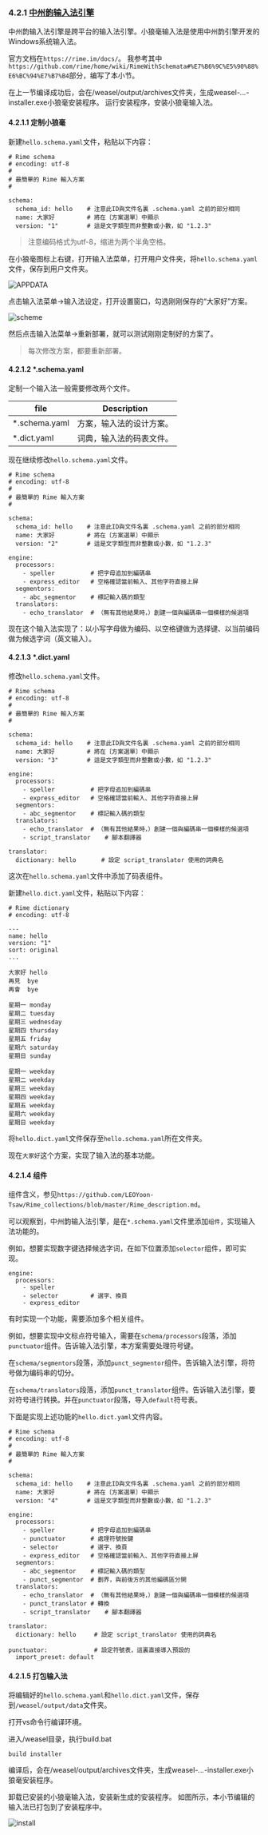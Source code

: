 ### 4.2.1 [中州韵输入法引擎](https://github.com/ChineseInputMethod/weasel/blob/master/doc/4.2%20customization/4.2.1%20rime/weasel.md)

中州韵输入法引擎是跨平台的输入法引擎。小狼毫输入法是使用中州韵引擎开发的Windows系统输入法。

官方文档在`https://rime.im/docs/`。
我参考其中`https://github.com/rime/home/wiki/RimeWithSchemata#%E7%B6%9C%E5%90%88%E6%BC%94%E7%B7%B4`部分，编写了本小节。

在上一节编译成功后，会在/weasel/output/archives文件夹，生成weasel-*.*.*.*-installer.exe小狼毫安装程序。
运行安装程序，安装小狼毫输入法。

#### 4.2.1.1 定制小狼毫

新建`hello.schema.yaml`文件，粘贴以下内容：

```
# Rime schema
# encoding: utf-8
#
# 最簡單的 Rime 輸入方案
#

schema:
  schema_id: hello    # 注意此ID與文件名裏 .schema.yaml 之前的部分相同
  name: 大家好         # 將在〔方案選單〕中顯示
  version: "1"        # 這是文字類型而非整數或小數，如 "1.2.3"
```

>注意编码格式为utf-8，缩进为两个半角空格。

在小狼毫图标上右键，打开输入法菜单，打开用户文件夹，将`hello.schema.yaml`文件，保存到用户文件夹。

![APPDATA](APPDATA.png)

点击输入法菜单->输入法设定，打开设置窗口，勾选刚刚保存的“大家好”方案。

![scheme](scheme.png)

然后点击输入法菜单->重新部署，就可以测试刚刚定制好的方案了。

>每次修改方案，都要重新部署。

#### 4.2.1.2 *.schema.yaml

定制一个输入法一般需要修改两个文件。

file				|Description
-|-
*.schema.yaml		|方案，输入法的设计方案。
*.dict.yaml			|词典，输入法的码表文件。

现在继续修改`hello.schema.yaml`文件。

```
# Rime schema
# encoding: utf-8
#
# 最簡單的 Rime 輸入方案
#

schema:
  schema_id: hello    # 注意此ID與文件名裏 .schema.yaml 之前的部分相同
  name: 大家好         # 將在〔方案選單〕中顯示
  version: "2"        # 這是文字類型而非整數或小數，如 "1.2.3"

engine:
  processors:
    - speller          # 把字母追加到編碼串
    - express_editor   # 空格確認當前輸入、其他字符直接上屏
  segmentors:
    - abc_segmentor    # 標記輸入碼的類型
  translators:
    - echo_translator  # （無有其他結果時，）創建一個與編碼串一個模樣的候選項
```

现在这个输入法实现了：以小写字母做为编码、以空格键做为选择键、以当前编码做为候选字词（英文输入）。

#### 4.2.1.3 *.dict.yaml

修改`hello.schema.yaml`文件。

```
# Rime schema
# encoding: utf-8
#
# 最簡單的 Rime 輸入方案
#

schema:
  schema_id: hello    # 注意此ID與文件名裏 .schema.yaml 之前的部分相同
  name: 大家好         # 將在〔方案選單〕中顯示
  version: "3"        # 這是文字類型而非整數或小數，如 "1.2.3"

engine:
  processors:
    - speller          # 把字母追加到編碼串
    - express_editor   # 空格確認當前輸入、其他字符直接上屏
  segmentors:
    - abc_segmentor    # 標記輸入碼的類型
  translators:
    - echo_translator  # （無有其他結果時，）創建一個與編碼串一個模樣的候選項
    - script_translator    # 腳本翻譯器

translator:
  dictionary: hello       # 設定 script_translator 使用的詞典名
```

这次在`hello.schema.yaml`文件中添加了码表组件。

新建`hello.dict.yaml`文件，粘贴以下内容：

```
# Rime dictionary
# encoding: utf-8

---
name: hello
version: "1"
sort: original
...

大家好	hello
再見	bye
再會	bye

星期一	monday
星期二	tuesday
星期三	wednesday
星期四	thursday
星期五	friday
星期六	saturday
星期日	sunday

星期一	weekday
星期二	weekday
星期三	weekday
星期四	weekday
星期五	weekday
星期六	weekday
星期日	weekday
```

将`hello.dict.yaml`文件保存至`hello.schema.yaml`所在文件夹。

现在`大家好`这个方案，实现了输入法的基本功能。

#### 4.2.1.4 组件

组件含义，参见`https://github.com/LEOYoon-Tsaw/Rime_collections/blob/master/Rime_description.md`。

可以观察到，中州韵输入法引擎，是在`*.schema.yaml`文件里添加`组件`，实现输入法功能的。

例如，想要实现数字键选择候选字词，在如下位置添加`selector`组件，即可实现。

```
engine:
  processors:
    - speller
    - selector         # 選字、換頁
    - express_editor
```

有时实现一个功能，需要添加多个相关组件。

例如，想要实现中文标点符号输入，需要在`schema/processors`段落，添加`punctuator`组件。告诉输入法引擎，本方案需要处理符号键。

在`schema/segmentors`段落，添加`punct_segmentor`组件。告诉输入法引擎，将符号做为编码串的切分。

在`schema/translators`段落，添加`punct_translator`组件。告诉输入法引擎，要对符号进行转换。并在`punctuator`段落，导入`default`符号表。

下面是实现上述功能的`hello.dict.yaml`文件内容。

```
# Rime schema
# encoding: utf-8
#
# 最簡單的 Rime 輸入方案
#

schema:
  schema_id: hello    # 注意此ID與文件名裏 .schema.yaml 之前的部分相同
  name: 大家好         # 將在〔方案選單〕中顯示
  version: "4"        # 這是文字類型而非整數或小數，如 "1.2.3"

engine:
  processors:
    - speller          # 把字母追加到編碼串
    - punctuator       # 處理符號按鍵
    - selector         # 選字、換頁
    - express_editor   # 空格確認當前輸入、其他字符直接上屏
  segmentors:
    - abc_segmentor    # 標記輸入碼的類型
    - punct_segmentor  # 劃界，與前後方的其他編碼區分開
  translators:
    - echo_translator  # （無有其他結果時，）創建一個與編碼串一個模樣的候選項
    - punct_translator # 轉換
    - script_translator    # 腳本翻譯器

translator:
  dictionary: hello     # 設定 script_translator 使用的詞典名
  
punctuator:             # 設定符號表，這裏直接導入預設的
  import_preset: default
```

#### 4.2.1.5 打包输入法

将编辑好的`hello.schema.yaml`和`hello.dict.yaml`文件，保存到`/weasel/output/data`文件夹。

打开vs命令行编译环境。

进入/weasel目录，执行build.bat

```batch
build installer
```

编译后，会在/weasel/output/archives文件夹，生成weasel-*.*.*.*-installer.exe小狼毫安装程序。

卸载已安装的小狼毫输入法，安装新生成的安装程序。
如图所示，本小节编辑的输入法已打包到了安装程序中。

![install](install.png)